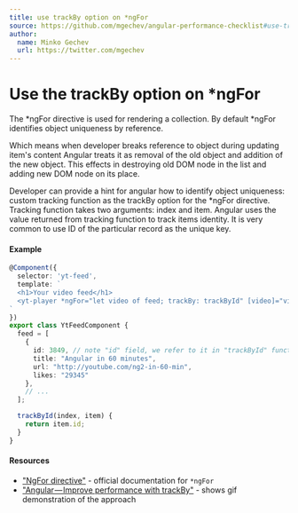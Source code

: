 ```yaml
---
title: use trackBy option on *ngFor
source: https://github.com/mgechev/angular-performance-checklist#use-trackby-option-for-ngfor-directive
author:
  name: Minko Gechev
  url: https://twitter.com/mgechev
---
```

# Use the trackBy option on *ngFor

The *ngFor directive is used for rendering a collection. By default *ngFor identifies object uniqueness by reference.

Which means when developer breaks reference to object during updating item's content Angular treats it as removal of the old object and addition of the new object. This effects in destroying old DOM node in the list and adding new DOM node on its place.

Developer can provide a hint for angular how to identify object uniqueness: custom tracking function as the trackBy option for the *ngFor directive. Tracking function takes two arguments: index and item. Angular uses the value returned from tracking function to track items identity. It is very common to use ID of the particular record as the unique key.

#### Example
```ts
@Component({
  selector: 'yt-feed',
  template: `
  <h1>Your video feed</h1>
  <yt-player *ngFor="let video of feed; trackBy: trackById" [video]="video"></yt-player>
`
})
export class YtFeedComponent {
  feed = [
    {
      id: 3849, // note "id" field, we refer to it in "trackById" function
      title: "Angular in 60 minutes",
      url: "http://youtube.com/ng2-in-60-min",
      likes: "29345"
    },
    // ...
  ];

  trackById(index, item) {
    return item.id;
  }
}
```

#### Resources
- ["NgFor directive"](https://angular.io/docs/ts/latest/api/common/index/NgFor-directive.html) - official documentation for `*ngFor`
- ["Angular — Improve performance with trackBy"](https://netbasal.com/angular-2-improve-performance-with-trackby-cc147b5104e5) - shows gif demonstration of the approach
